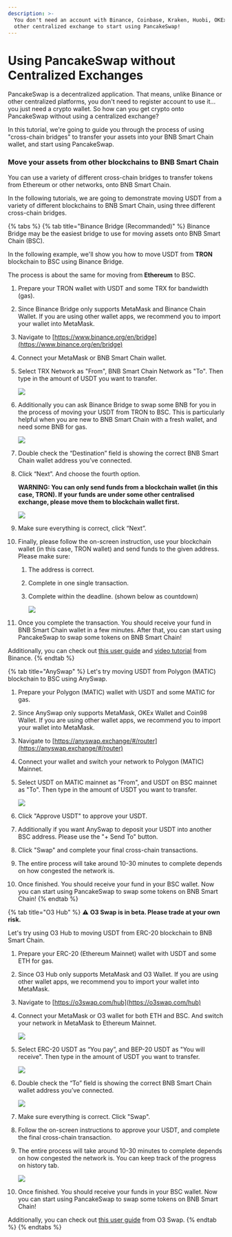 ```yaml
---
description: >-
  You don't need an account with Binance, Coinbase, Kraken, Huobi, OKEx or any
  other centralized exchange to start using PancakeSwap!
---
```


# Using PancakeSwap without Centralized Exchanges

PancakeSwap is a decentralized application. That means, unlike Binance or other centralized platforms, you don't need to register account to use it... you just need a crypto wallet. So how can you get crypto onto PancakeSwap without using a centralized exchange?

In this tutorial, we're going to guide you through the process of using "cross-chain bridges" to transfer your assets into your BNB Smart Chain wallet, and start using PancakeSwap.

### **Move your assets from other blockchains to BNB Smart Chain**

You can use a variety of different cross-chain bridges to transfer tokens from Ethereum or other networks, onto BNB Smart Chain.

In the following tutorials, we are going to demonstrate moving USDT from a variety of different blockchains to BNB Smart Chain, using three different cross-chain bridges.

{% tabs %}
{% tab title="Binance Bridge (Recommanded)" %}
Binance Bridge may be the easiest bridge to use for moving assets onto BNB Smart Chain (BSC).

In the following example, we'll show you how to move USDT from **TRON** blockchain to BSC using Binance Bridge.&#x20;

The process is about the same for moving from **Ethereum** to BSC.



1. Prepare your TRON wallet with USDT and some TRX for bandwidth (gas).
2. Since Binance Bridge only supports MetaMask and Binance Chain Wallet. If you are using other wallet apps, we recommend you to import your wallet into MetaMask.
3. Navigate to [https://www.binance.org/en/bridge](https://www.binance.org/en/bridge)
4. Connect your MetaMask or BNB Smart Chain wallet.
5.  Select TRX Network as "From", BNB Smart Chain Network as "To". Then type in the amount of USDT you want to transfer.

    ![](https://lh4.googleusercontent.com/YqgaYo5CvC0kKWvcfTyNt2fUMl2MAiexQBsNwvzpUQZVQ1up2Cy8g74iIKZKZGJDb8DouL2YIuP40el5XvuvR29CKEJOUJCDht9Vss\_BLgOiLuJKkB5xcRSTLuEO7XAu3XT06qNj=s0)
6.  Additionally you can ask Binance Bridge to swap some BNB for you in the process of moving your USDT from TRON to BSC. This is particularly helpful when you are new to BNB Smart Chain with a fresh wallet, and need some BNB for gas.

    ![](https://lh3.googleusercontent.com/YVaOIhQLzZpKBT3yEEQnI7f3aR0sOtb2PcII\_\_\_k6\_cqNoXOZXrkI6R0HnieRflrrCmO3Cpu\_zP1LnvcIwxSCFnii3wwI9OMY4dPA12WoJD6qaLxPC9V8r3eUwTe2EhDGHKuTNd8=s0)
7. Double check the “Destination” field is showing the correct BNB Smart Chain wallet address you’ve connected.
8.  Click “Next”. And choose the fourth option.&#x20;

    **WARNING: You can only send funds from a blockchain wallet (in this case, TRON). If your funds are under some other centralised exchange, please move them to blockchain wallet first.**

    ![](https://lh6.googleusercontent.com/c8lU9osyhHcn99Y2swFt8KM-GKbEgVcZWqva4Ozz9WFTOKTjIJZ78QghotDjsgBkz0DpT6lgocYpAx\_T80zxeYP7aaNuui5iZIj0ZSAcEkazCjKh6zmw\_Fvl2G-ib27NzqifH6-I=s0)
9. Make sure everything is correct, click “Next”.
10. Finally, please follow the on-screen instruction, use your blockchain wallet (in this case, TRON wallet) and send funds to the given address. Please make sure:
    1. The address is correct.
    2. Complete in one single transaction.
    3.  Complete within the deadline. (shown below as countdown)

        ![](https://lh6.googleusercontent.com/mag8YXlpq0WtvlOP7GfPNZrXWralO5l6eWPFTrv9ZiQiyTryXBjtm4GVw\_coNjnthYIm-GlP5o\_ZuIF0lzOFYXnWn4wMSvcGOnmZIfVlOtTb0c08F6xgsL-4Gs936pYHUzJYbVOg=s0)
11. Once you complete the transaction. You should receive your fund in BNB Smart Chain wallet in a few minutes. After that, you can start using PancakeSwap to swap some tokens on BNB Smart Chain!

Additionally, you can check out [this user guide](https://binance-wallet.gitbook.io/binance-bridge/guides/binance-bridge-v3) and [video tutorial](https://fast.wistia.net/embed/iframe/fhip2z4nth) from Binance.&#x20;
{% endtab %}

{% tab title="AnySwap" %}
Let's try moving USDT from Polygon (MATIC) blockchain to BSC using AnySwap.

1. Prepare your Polygon (MATIC) wallet with USDT and some MATIC for gas.
2. Since AnySwap only supports MetaMask, OKEx Wallet and Coin98 Wallet. If you are using other wallet apps, we recommend you to import your wallet into MetaMask.
3. Navigate to [https://anyswap.exchange/#/router](https://anyswap.exchange/#/router)
4. Connect your wallet and switch your network to Polygon (MATIC) Mainnet.
5.  Select USDT on MATIC mainnet as "From", and USDT on BSC mainnet as "To". Then type in the amount of USDT you want to transfer.

    ![](<../.gitbook/assets/MBP3-2021.10.19-055554AM-Google Chrome\_AnySwap - Cross Chain Protocol.png>)
6. Click "Approve USDT" to approve your USDT.
7. Additionally if you want AnySwap to deposit your USDT into another BSC address. Please use the "+ Send To" button.
8. Click "Swap" and complete your final cross-chain transactions.
9. The entire process will take around 10-30 minutes to complete depends on how congested the network is.
10. Once finished. You should receive your fund in your BSC wallet. Now you can start using PancakeSwap to swap some tokens on BNB Smart Chain!
{% endtab %}

{% tab title="O3 Hub" %}
⚠️ **O3 Swap is in beta. Please trade at your own risk.**

Let's try using O3 Hub to moving USDT from ERC-20 blockchain to BNB Smart Chain.

1. Prepare your ERC-20 (Ethereum Mainnet) wallet with USDT and some ETH for gas.
2. Since O3 Hub only supports MetaMask and O3 Wallet. If you are using other wallet apps, we recommend you to import your wallet into MetaMask.
3. Navigate to [https://o3swap.com/hub](https://o3swap.com/hub)
4.  Connect your MetaMask or O3 wallet for both ETH and BSC. And switch your network in MetaMask to Ethereum Mainnet.

    ![](<../.gitbook/assets/MBP3-2021.10.19-054852AM-Google Chrome\_O3swap.png>)
5.  Select ERC-20 USDT as “You pay”, and BEP-20 USDT as "You will receive". Then type in the amount of USDT you want to transfer.

    ![](<../.gitbook/assets/MBP3-2021.10.19-053358AM-Google Chrome\_O3swap.png>)
6.  Double check the “To” field is showing the correct BNB Smart Chain wallet address you’ve connected.

    ![](<../.gitbook/assets/MBP3-2021.10.19-053441AM-Google Chrome\_O3swap.png>)
7. Make sure everything is correct. Click "Swap".&#x20;
8. Follow the on-screen instructions to approve your USDT, and complete the final cross-chain transaction.
9.  The entire process will take around 10-30 minutes to complete depends on how congested the network is. You can keep track of the progress on history tab.

    ![](<../.gitbook/assets/MBP3-2021.10.19-054520AM-Google Chrome\_O3swap.png>)
10. Once finished. You should receive your funds in your BSC wallet. Now you can start using PancakeSwap to swap some tokens on BNB Smart Chain!

Additionally, you can check out [this user guide](https://docs.o3swap.com/o3-swap-user-guide/hub#2.-hub-swap) from O3 Swap.
{% endtab %}
{% endtabs %}
